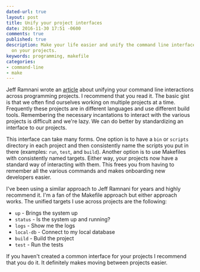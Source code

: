 ```yaml
---
dated-url: true
layout: post
title: Unify your project interfaces
date: 2016-11-30 17:51 -0600
comments: true
published: true
description: Make your life easier and unify the command line interface to working
  on your projects.
keywords: programming, makefile
categories:
- command-line
- make
---
```


Jeff Ramnani wrote an [article](https://jefframnani.com/project-build-protocol/) about unifying your command line interactions across programming projects.
I recommend that you read it.
The basic gist is that we often find ourselves working on multiple projects at a time.
Frequently these projects are in different languages and use different build tools.
Remembering the necessary incantations to interact with the various projects is difficult and we're lazy.
We can do better by standardizing an interface to our projects.

This interface can take many forms.
One option is to have a `bin` or `scripts` directory in each project and then consistently name the scripts you put in there (examples: `run`, `test`, and `build`).
Another option is to use Makefiles with consistently named targets.
Either way, your projects now have a standard way of interacting with them.
This frees you from having to remember all the various commands and makes onboarding new developers easier.

I've been using a similar approach to Jeff Ramnani for years and highly recommend it.
I'm a fan of the Makefile approach but either approach works.
The unified targets I use across projects are the following:

- `up` - Brings the system up
- `status` - Is the system up and running?
- `logs` - Show me the logs
- `local-db` - Connect to my local database
- `build` - Build the project
- `test` - Run the tests

If you haven't created a common interface for your projects I recommend that you do it.
It definitely makes moving between projects easier.